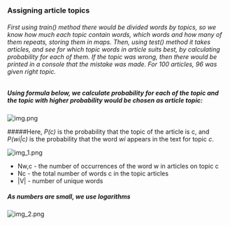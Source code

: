 ### Assigning article topics

###### First using train() method there would be divided words by topics, so we know how much each topic contain words, which words and how many of them repeats, storing them in maps. Then, using test() method it takes articles, and see for which topic words in article suits best, by calculating probability for each of them. If the topic was wrong, then there would be printed in a console that the mistake was made. For 100 articles, 96 was given right topic.

##### Using formula below, we calculate probability for each of the topic and the topic with higher probability would be chosen as article topic:
![img.png](img.png)

#####Here, _P(c)_ is the probability that the topic of the article is c, and _P(wi|c)_ is the probability that the word _wi_ appears in the text for topic _c_.

![img_1.png](img_1.png)

- Nw,c - the number of occurrences of the word w in articles on topic c
- Nc - the total number of words c in the topic articles
- |V| - number of unique words

##### As numbers are small, we use logarithms 
![img_2.png](img_2.png)